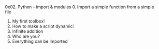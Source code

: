 0x02. Python - import & modules
0. Import a simple function from a simple file 
1. My first toolbox! 
2. How to make a script dynamic! 
3. Infinite addition 
4. Who are you? 
5. Everything can be imported 